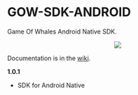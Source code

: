 # GOW-SDK-ANDROID
Game Of Whales Android Native SDK.

<p align=center>
<img src=http://gameofwhales.com/static/images/landing/logo-right.png>
</p>

Documentation is in the [wiki](https://github.com/Game-of-whales/GOW-SDK-ANDROID/wiki).


**1.0.1**
* SDK for Android Native

